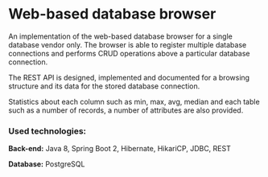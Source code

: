 # Web-based database browser
An implementation of the web-based database browser for a single database vendor only. The browser is able to register multiple database connections and performs CRUD operations above a particular database connection. 

The REST API is designed, implemented and documented for a browsing structure and its data for the stored database connection.  

Statistics about each column such as min, max, avg, median and each table such as a number of records, a number of attributes are also provided.

### Used technologies: 
**Back-end:** Java 8, Spring Boot 2, Hibernate, HikariCP, JDBC, REST 

**Database:** PostgreSQL

